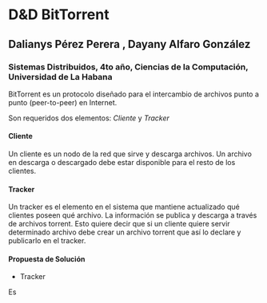 # D&D BitTorrent
## Dalianys Pérez Perera  ,  Dayany Alfaro González
### Sistemas Distribuidos, 4to año, Ciencias de la Computación, Universidad de La Habana

BitTorrent es un protocolo diseñado para el intercambio de archivos punto a punto (peer-to-peer) en Internet.

Son requeridos dos elementos: *Cliente* y *Tracker*

#### Cliente
Un cliente es un nodo de la red que sirve y descarga archivos. Un archivo en descarga o descargado debe estar disponible para el resto de los clientes.

#### Tracker
Un tracker es el elemento en el sistema que mantiene actualizado qué clientes poseen qué archivo. La información se publica y descarga a través de archivos torrent. Esto quiere decir que si un cliente quiere servir determinado archivo debe crear un archivo torrent que así lo declare y publicarlo en el tracker.  

#### Propuesta de Solución

* Tracker

Es 
